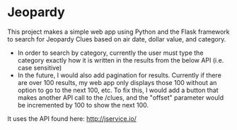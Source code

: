 # Jeopardy

This project makes a simple web app using Python and the Flask framework to search for Jeopardy Clues based on air date, dollar value, and category.
* In order to search by category, currently the user must type the category exactly how it is written in the results from the below API (i.e. case sensitive)
* In the future, I would also add pagination for results. Currently if there are over 100 results, my web app only displays those 100 without an option to go to the next 100, etc. To fix this, I would add a button that makes another API call to the /clues, and the "offset" parameter would be incremented by 100 to show the next 100.

It uses the API found here: http://jservice.io/
